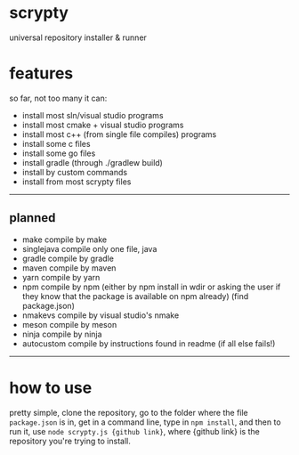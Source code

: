 # scrypty
 universal repository installer & runner

# features
 so far, not too many
 it can:
 - install most sln/visual studio programs
 - install most cmake + visual studio programs
 - install most c++ (from single file compiles) programs
 - install some c files 
 - install some go files
 - install gradle (through ./gradlew build)
 - install by custom commands
 - install from most scrypty files
 ---
 ## planned 
- make       compile by make
- singlejava compile only one file, java
- gradle     compile by gradle
- maven      compile by maven 
- yarn       compile by yarn
- npm        compile by npm (either by npm install in wdir or asking the user if they know that the package is available on npm already) (find package.json)
- nmakevs    compile by visual studio's nmake
- meson      compile by meson
- ninja      compile by ninja
- autocustom compile by instructions found in readme (if all else fails!)
 ---
# how to use
 pretty simple, clone the repository, go to the folder where the file `package.json` is in, get in a command line, type in `npm install`, and then to run it, use `node scrypty.js {github link}`, where {github link} is the repository you're trying to install. 